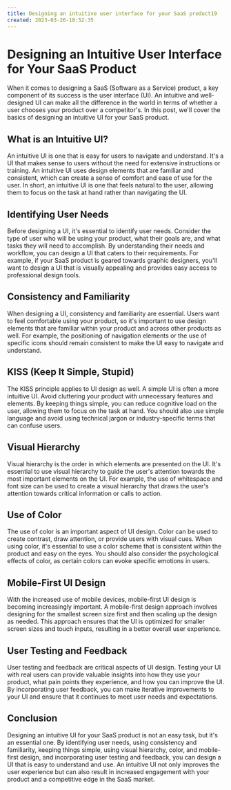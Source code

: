 ```yaml
---
title: Designing an intuitive user interface for your SaaS product19
created: 2023-03-26-10:52:35
---
```


# Designing an Intuitive User Interface for Your SaaS Product

When it comes to designing a SaaS (Software as a Service) product, a key component of its success is the user interface (UI). An intuitive and well-designed UI can make all the difference in the world in terms of whether a user chooses your product over a competitor's. In this post, we'll cover the basics of designing an intuitive UI for your SaaS product.

## What is an Intuitive UI?

An intuitive UI is one that is easy for users to navigate and understand. It's a UI that makes sense to users without the need for extensive instructions or training. An intuitive UI uses design elements that are familiar and consistent, which can create a sense of comfort and ease of use for the user. In short, an intuitive UI is one that feels natural to the user, allowing them to focus on the task at hand rather than navigating the UI.

## Identifying User Needs

Before designing a UI, it's essential to identify user needs. Consider the type of user who will be using your product, what their goals are, and what tasks they will need to accomplish. By understanding their needs and workflow, you can design a UI that caters to their requirements. For example, if your SaaS product is geared towards graphic designers, you'll want to design a UI that is visually appealing and provides easy access to professional design tools.

## Consistency and Familiarity

When designing a UI, consistency and familiarity are essential. Users want to feel comfortable using your product, so it's important to use design elements that are familiar within your product and across other products as well. For example, the positioning of navigation elements or the use of specific icons should remain consistent to make the UI easy to navigate and understand.

## KISS (Keep It Simple, Stupid)

The KISS principle applies to UI design as well. A simple UI is often a more intuitive UI. Avoid cluttering your product with unnecessary features and elements. By keeping things simple, you can reduce cognitive load on the user, allowing them to focus on the task at hand. You should also use simple language and avoid using technical jargon or industry-specific terms that can confuse users.

## Visual Hierarchy

Visual hierarchy is the order in which elements are presented on the UI. It's essential to use visual hierarchy to guide the user's attention towards the most important elements on the UI. For example, the use of whitespace and font size can be used to create a visual hierarchy that draws the user's attention towards critical information or calls to action.

## Use of Color

The use of color is an important aspect of UI design. Color can be used to create contrast, draw attention, or provide users with visual cues. When using color, it's essential to use a color scheme that is consistent within the product and easy on the eyes. You should also consider the psychological effects of color, as certain colors can evoke specific emotions in users.

## Mobile-First UI Design

With the increased use of mobile devices, mobile-first UI design is becoming increasingly important. A mobile-first design approach involves designing for the smallest screen size first and then scaling up the design as needed. This approach ensures that the UI is optimized for smaller screen sizes and touch inputs, resulting in a better overall user experience.

## User Testing and Feedback

User testing and feedback are critical aspects of UI design. Testing your UI with real users can provide valuable insights into how they use your product, what pain points they experience, and how you can improve the UI. By incorporating user feedback, you can make iterative improvements to your UI and ensure that it continues to meet user needs and expectations.

## Conclusion

Designing an intuitive UI for your SaaS product is not an easy task, but it's an essential one. By identifying user needs, using consistency and familiarity, keeping things simple, using visual hierarchy, color, and mobile-first design, and incorporating user testing and feedback, you can design a UI that is easy to understand and use. An intuitive UI not only improves the user experience but can also result in increased engagement with your product and a competitive edge in the SaaS market.

